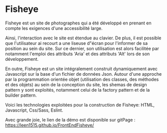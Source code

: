
# Fisheye

Fisheye est un site de photographes qui a été développé en prenant en compte les exigences d'une accessibilité large.

Ainsi, l'interaction avec le site est étendue au clavier. De plus, il est possible que l'utilisateur ai recourt a une liseuse d"écran pour l'informer de sa position au sein du site. Sur ce dernier, son utilisation est alors facilitée par notamment l'emploi des attributs 'Aria' et des attributs 'Alt' lors de son développement.

En outre, Fisheye est un site intégralement construit dynamiquement avec Javascript sur la base d'un fichier de données Json. Autour d'une approche par la programmation orientée objet (utilisation des classes, des méthodes et des objets) au sein de la conception du site, les shemas de design pattern y sont exploités, notamment celui de la factory pattern et de la builder pattern.

Voici les technologies exploitées pour la construction de Fisheye:
HTML, Javascript, Css/Sass, Eslint.

Avec grande joie, le lien de la démo est disponible sur gitPage : https://leen1515.github.io/FrontEndFisheye/

